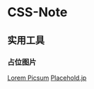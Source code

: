 # CSS-Note

## 实用工具
### 占位图片
[Lorem Picsum](https://picsum.photos/)
[Placehold.jp](http://placehold.jp/en.html)
